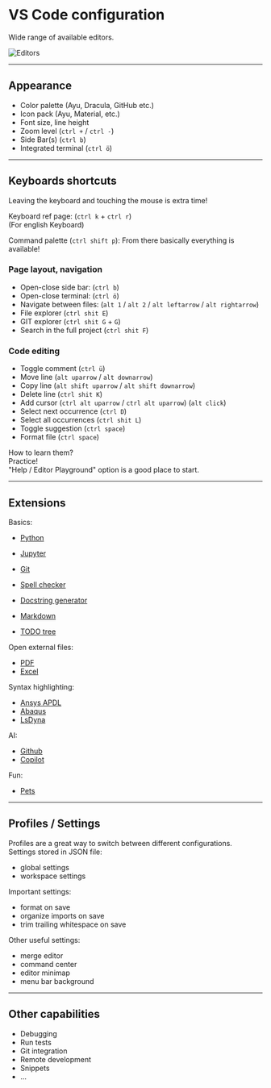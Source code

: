 # VS Code configuration

Wide range of available editors.

![Editors](https://i.redd.it/na1x52nixxi91.png)

---

## Appearance

* Color palette (Ayu, Dracula, GitHub etc.)
* Icon pack (Ayu, Material, etc.)
* Font size, line height
* Zoom level (`ctrl +` /  `ctrl -`)
* Side Bar(s) (`ctrl b`)
* Integrated terminal (`ctrl ö`)

---

## Keyboards shortcuts

Leaving the keyboard and touching the mouse is extra time!

Keyboard ref page: (`ctrl k` +  `ctrl r`)\
(For english Keyboard)

Command palette (`ctrl shift p`):
From there basically everything is available!

### Page layout, navigation

* Open-close side bar:  (`ctrl b`)
* Open-close terminal:  (`ctrl ö`)
* Navigate between files:  (`alt 1` / `alt 2` / `alt leftarrow` / `alt rightarrow`)
* File explorer (`ctrl shit E`)
* GIT explorer (`ctrl shit G` + `G`)
* Search in the full project (`ctrl shit F`)

### Code editing

* Toggle comment (`ctrl ü`)
* Move line (`alt uparrow` / `alt downarrow`)
* Copy line (`alt shift uparrow` / `alt shift downarrow`)
* Delete line (`ctrl shit K`)
* Add cursor (`ctrl alt uparrow` / `ctrl alt uparrow`) (`alt click`)
* Select next occurrence (`ctrl D`)
* Select all occurrences (`ctrl shit L`)
* Toggle suggestion (`ctrl space`)
* Format file (`ctrl space`)

How to learn them?\
Practice!\
"Help / Editor Playground" option is a good place to start.

---

## Extensions

Basics:

* [Python](https://marketplace.visualstudio.com/items?itemName=ms-python.python)
* [Jupyter](https://marketplace.visualstudio.com/items?itemName=ms-toolsai.jupyter)
* [Git](https://marketplace.visualstudio.com/items?itemName=eamodio.gitlens)
* [Spell checker](https://marketplace.visualstudio.com/items?itemName=streetsidesoftware.code-spell-checker)
* [Docstring generator](https://marketplace.visualstudio.com/items?itemName=njpwerner.autodocstring)

* [Markdown](https://marketplace.visualstudio.com/items?itemName=yzhang.markdown-all-in-one)
* [TODO tree](https://marketplace.visualstudio.com/items?itemName=Gruntfuggly.todo-tree)

Open external files:

* [PDF](https://marketplace.visualstudio.com/items?itemName=tomoki1207.pdf)
* [Excel](https://marketplace.visualstudio.com/items?itemName=GrapeCity.gc-excelviewer)

Syntax highlighting:

* [Ansys APDL](https://marketplace.visualstudio.com/items?itemName=smhrjn.ansys-apdl-syntax)
* [Abaqus](https://marketplace.visualstudio.com/items?itemName=jp.abaqus)
* [LsDyna](https://marketplace.visualstudio.com/items?itemName=ryanosullivan.lsdyna)

AI:

* [Github](https://marketplace.visualstudio.com/items?itemName=KnisterPeter.vscode-github)
* [Copilot](https://marketplace.visualstudio.com/items?itemName=github.copilot)

Fun:

* [Pets](https://marketplace.visualstudio.com/items?itemName=tonybaloney.vscode-pets)

---

## Profiles / Settings

Profiles are a great way to switch between different configurations.\
Settings stored in JSON file:

* global settings
* workspace settings

Important settings:

* format on save
* organize imports on save
* trim trailing whitespace on save

Other useful settings:

* merge editor
* command center
* editor minimap
* menu bar background

 ---

## Other capabilities

* Debugging
* Run tests
* Git integration
* Remote development
* Snippets
* ...
